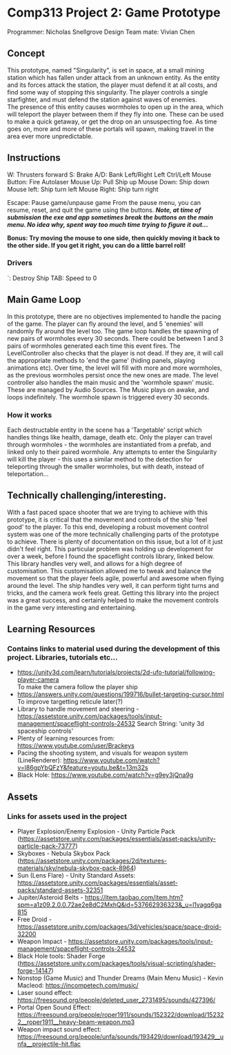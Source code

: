 # Comp313 Project 2: Game Prototype
Programmer: Nicholas Snellgrove
Design Team mate: Vivian Chen

## Concept
This prototype, named "Singularity", is set in space, at a small mining station which has fallen under attack from an unknown entity. 
As the entity and its forces attack the station, the player must defend it at all costs, and find some way of stopping this singularity.
The player controls a single starfighter, and must defend the station against waves of enemies.  
The presence of this entity causes wormholes to open up in the area, which will teleport the player between them if they fly into one. These can be used to make
a quick getaway, or get the drop on an unsuspecting foe. As time goes on, more and more of these portals will spawn, making travel in the area ever more unpredictable.

## Instructions
W: Thrusters forward
S: Brake
A/D: Bank Left/Right
Left Ctrl/Left Mouse Button: Fire Autolaser
Mouse Up: Pull Ship up
Mouse Down: Ship down
Mouse left: Ship turn left
Mouse Right: Ship turn right

Escape: Pause game/unpause game
From the pause menu, you can resume, reset, and quit the game using the buttons. 
***Note, at time of submission the exe and app sometimes break the buttons on the main menu. No idea why, spent way too much time trying to figure it out...***

**Bonus: Try moving the mouse to one side, then quickly moving it back to the other side. If you get it right, you can do a little barrel roll!**

### Drivers
`: Destroy Ship
TAB: Speed to 0

## Main Game Loop
In this prototype, there are no objectives implemented to handle the pacing of the game. The player can fly around the level, and 5 'enemies' will randomly fly around the level too. 
The game loop handles the spawning of new pairs of wormholes every 30 seconds. There could be between 1 and 3 pairs of wormholes generated each time this event fires. 
The LevelController also checks that the player is not dead. If they are, it will call the appropriate methods to 'end the game' (hiding panels, playing animations etc).
Over time, the level will fill with more and more wormholes, as the previous wormholes persist once the new ones are made.
The level controller also handles the main music and the 'wormhole spawn' music. These are managed by Audio Sources. The Music plays on awake, and loops indefinitely. The wormhole spawn is triggered every 30 seconds.

### How it works
Each destructable entity in the scene has a 'Targetable' script which handles things like health, damage, death etc. Only the player can travel through wormholes - the wormholes are instantiated from a prefab, and linked only to their paired wormhole.
Any attempts to enter the Singularity will kill the player - this uses a similar method to the detection for teleporting through the smaller wormholes, but with death, instead of teleportation...

## Technically challenging/interesting.
With a fast paced space shooter that we are trying to achieve with this prototype, it is critical that the movement and controls of the ship 'feel good' to the player. To this end, developing a robust movement control system was one of the more technically challenging parts of the prototype to achieve. There is plenty of documentation on this issue, but a lot of it just didn't feel right. This particular problem was holding up development for over a week, before I found the spaceflight controls library, linked below. This library handles very well, and allows for a high degree of customisation. This customisation allowed me to tweak and balance the movement so that the player feels agile, powerful and awesome when flying around the level. The ship handles very well, it can perform tight turns and tricks, and the camera work feels great. 
Getting this library into the project was a great success, and certainly helped to make the movement controls in the game very interesting and entertaining.


## Learning Resources
### Contains links to material used during the development of this project. Libraries, tutorials etc...

* https://unity3d.com/learn/tutorials/projects/2d-ufo-tutorial/following-player-camera  
To make the camera follow the player ship
* https://answers.unity.com/questions/199716/bullet-targeting-cursor.html
To improve targetting reticule later(?)
* Library to handle movement and steering - https://assetstore.unity.com/packages/tools/input-management/spaceflight-controls-24532
Search String: 'unity 3d spaceship controls'
* Plenty of learning resources from: https://www.youtube.com/user/Brackeys
* Pacing the shooting system, and visuals for weapon system (LineRenderer): https://www.youtube.com/watch?v=l86gpYbQFzY&feature=youtu.be&t=13m32s
* Black Hole: https://www.youtube.com/watch?v=g9ey3jQna9g

## Assets
### Links for assets used in the project
* Player Explosion/Enemy Explosion -  Unity Particle Pack (https://assetstore.unity.com/packages/essentials/asset-packs/unity-particle-pack-73777)
* Skyboxes - Nebula Skybox Pack (https://assetstore.unity.com/packages/2d/textures-materials/sky/nebula-skybox-pack-8964)
* Sun (Lens Flare) - Unity Standard Assets: https://assetstore.unity.com/packages/essentials/asset-packs/standard-assets-32351
* Jupiter/Asteroid Belts -  https://item.taobao.com/item.htm?spm=a1z09.2.0.0.72ae2e8dC2MxhQ&id=537662936323&_u=l1vagq6ga815
* Free Droid - https://assetstore.unity.com/packages/3d/vehicles/space/space-droid-32200
* Weapon Impact - https://assetstore.unity.com/packages/tools/input-management/spaceflight-controls-24532
* Black Hole tools: Shader Forge (https://assetstore.unity.com/packages/tools/visual-scripting/shader-forge-14147)
* Nonstop (Game Music) and Thunder Dreams (Main Menu Music) - Kevin Macleod: https://incompetech.com/music/
* Laser sound effect: https://freesound.org/people/deleted_user_2731495/sounds/427396/
* Portal Open Sound Effect: https://freesound.org/people/roper1911/sounds/152322/download/152322__roper1911__heavy-beam-weapon.mp3
* Weapon impact sound effect: https://freesound.org/people/unfa/sounds/193429/download/193429__unfa__projectile-hit.flac
